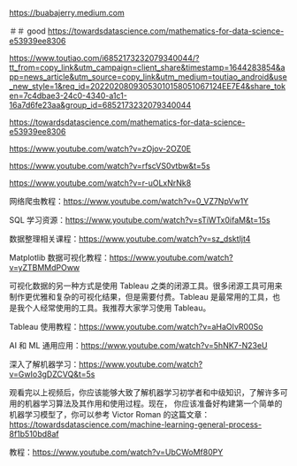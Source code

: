 https://buabajerry.medium.com

＃＃ good
https://towardsdatascience.com/mathematics-for-data-science-e53939ee8306



https://www.toutiao.com/i6852173232079340044/?tt_from=copy_link&utm_campaign=client_share&timestamp=1644283854&app=news_article&utm_source=copy_link&utm_medium=toutiao_android&use_new_style=1&req_id=20220208093053010158051067124EE7E4&share_token=7c4dbae3-24c0-4340-a1c1-16a7d6fe23aa&group_id=6852173232079340044

https://towardsdatascience.com/mathematics-for-data-science-e53939ee8306

https://www.youtube.com/watch?v=zOjov-2OZ0E

https://www.youtube.com/watch?v=rfscVS0vtbw&t=5s

https://www.youtube.com/watch?v=r-uOLxNrNk8

网络爬虫教程：https://www.youtube.com/watch?v=0_VZ7NpVw1Y

SQL 学习资源：https://www.youtube.com/watch?v=sTiWTx0ifaM&t=15s

数据整理相关课程：https://www.youtube.com/watch?v=sz_dsktIjt4


Matplotlib 数据可视化教程：https://www.youtube.com/watch?v=yZTBMMdPOww

可视化数据的另一种方式是使用 Tableau 之类的闭源工具。很多闭源工具可用来制作更优雅和复杂的可视化结果，但是需要付费。Tableau 是最常用的工具，也是我个人经常使用的工具。我推荐大家学习使用 Tableau。

Tableau 使用教程：https://www.youtube.com/watch?v=aHaOIvR00So


AI 和 ML 通用应用：https://www.youtube.com/watch?v=5hNK7-N23eU

深入了解机器学习：https://www.youtube.com/watch?v=GwIo3gDZCVQ&t=5s

观看完以上视频后，你应该能够大致了解机器学习初学者和中级知识，了解许多可用的机器学习算法及其作用和使用过程。现在， 你应该准备好构建第一个简单的机器学习模型了，你可以参考 
Victor Roman 的这篇文章：https://towardsdatascience.com/machine-learning-general-process-8f1b510bd8af

教程：https://www.youtube.com/watch?v=UbCWoMf80PY
